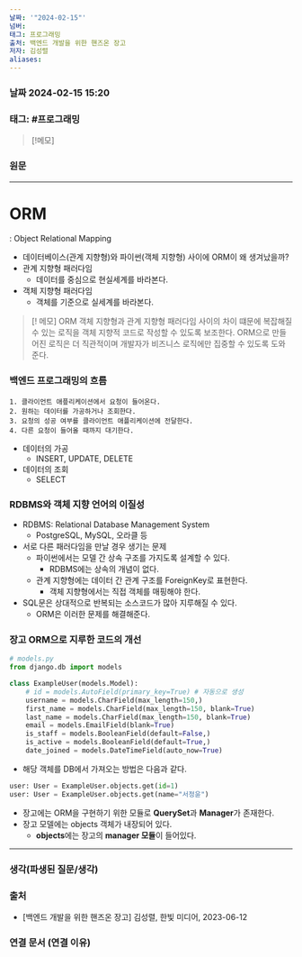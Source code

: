 ```yaml
---
날짜: '"2024-02-15"'
넘버: 
태그: 프로그래밍
출처: 백엔드 개발을 위한 핸즈온 장고
저자: 김성렬
aliases:
---
```

### 날짜  2024-02-15 15:20

### 태그: #프로그래밍 

>[!메모]
>

### 원문
---
# ORM
: Object Relational Mapping
- 데이터베이스(관계 지향형)와 파이썬(객체 지향형) 사이에 ORM이 왜 생겨났을까?
- 관계 지향형 패러다임
	- 데이터를 중심으로 현실세계를 바라본다.
- 객체 지향형 패러다임
	- 객체를 기준으로 실세계를 바라본다.
> [! 메모] ORM
> 객체 지향형과 관계 지향형 패러다임 사이의 차이 떄문에 복잡해질 수 있는 로직을 객체 지향적 코드로 작성할 수 있도록 보조한다.
> ORM으로 만들어진 로직은 더 직관적이며 개발자가 비즈니스 로직에만 집중할 수 있도록 도와준다.
### 백엔드 프로그래밍의 흐름
```
1. 클라이언트 애픞리케이션에서 요청이 들어온다.
2. 원하는 데이터를 가공하거나 조회한다.
3. 요청의 성공 여부를 클라이언트 애플리케이션에 전달한다. 
4. 다른 요청이 들어올 때까지 대기한다.
```
- 데이터의 가공
	- INSERT, UPDATE, DELETE
- 데이터의 조회
	- SELECT
### RDBMS와 객체 지향 언어의 이질성
- RDBMS: Relational Database Management System
	- PostgreSQL, MySQL, 오라클 등
- 서로 다른 패러다임을 만날 경우 생기는 문제
	- 파이썬에서는 모델 간 상속 구조를 가지도록 설계할 수 있다.
		- RDBMS에는 상속의 개념이 없다.
	- 관계 지향형에는 데이터 간 관계 구조를 ForeignKey로 표현한다.
		- 객체 지향형에서는 직접 객체를 매핑해야 한다.
- SQL문은 상대적으로 반복되는 소스코드가 많아 지루해질 수 있다.
	- ORM은 이러한 문제를 해결해준다.
### 장고 ORM으로 지루한 코드의 개선
```python
# models.py
from django.db import models

class ExampleUser(models.Model):
	# id = models.AutoField(primary_key=True) # 자동으로 생성
	username = models.CharField(max_length=150,)
	first_name = models.CharField(max_length=150, blank=True)
	last_name = models.CharField(max_length=150, blank=True)
	email = models.EmailField(blank=True)
	is_staff = models.BooleanField(default=False,)
	is_active = models.BooleanField(default=True,)
	date_joined = models.DateTimeField(auto_now=True)
```
- 해당 객체를 DB에서 가져오는 방법은 다음과 같다.
```python
user: User = ExampleUser.objects.get(id=1)
user: User = ExampleUser.objects.get(name="서정윤")
```
- 장고에는 ORM을 구현하기 위한 모듈로 **QuerySet**과 **Manager**가 존재한다.
- 장고 모델에는 objects 객체가 내장되어 있다.
	- **objects**에는 장고의 **manager 모듈**이 들어있다.
---
### 생각(파생된 질문/생각)

### 출처
- \[백엔드 개발을 위한 핸즈온 장고] 김성렬, 한빛 미디어, 2023-06-12

### 연결 문서 (연결 이유)
